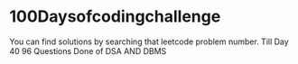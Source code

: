 # 100Daysofcodingchallenge

You can find solutions by searching that leetcode problem number.
Till Day 40 96 Questions Done of DSA AND DBMS

